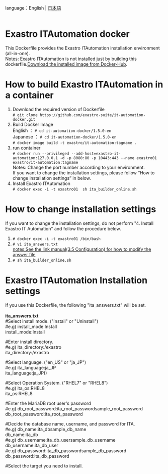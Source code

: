 language：English | [日本語](README.ja.md)<br>
<br>
# Exastro ITAutomation docker <br>
This Dockerfile provides the Exastro ITAutomation installation environment (all-in-one).<br>
Notes: Exastro ITAutomation is not installed just by building this dockerfile.[Download the installed image from Docker-Hub](https://hub.docker.com/r/exastro/it-automation/).<br>
# How to build Exastro ITAutomation in a container
1. Download the required version of Dockerfile<br>
`# git clone https://github.com/exastro-suite/it-automation-docker.git`<br>
1. Build Docker Image<br>
English ： `# cd it-automation-docker/1.5.0-en`<br>
Japanese ： `# cd it-automation-docker/1.5.0-en`<br>
`# docker image build -t exastro/it-automation:tagname .`<br>
1. run container <br>
`# docker run --privileged --add-host=exastro-it-automation:127.0.0.1 -d -p 8080:80 -p 10443:443 --name exastro01 exastro/it-automation:tagname`<br>
Notes: Change the port number according to your environment.<br>
       If you want to change the installation settings, please follow “How to change installation settings” in below.<br>
1. Install Exastro ITAutomation<br>
`# docker exec -i -t exastro01  sh ita_builder_online.sh`<br>
# How to change installation settings<br>
If you want to change the installation settings, do not perform "4. Install Exastro IT Automation" and follow the procedure below.
1. `# docker exec -i -t exastro01 /bin/bash` <br>
1. `# vi ita_answers.txt`<br>
[notes:See the link manual(3.5 Configuration) for how to modify the answer file](https://exastro-suite.github.io/it-automation-docs/asset/Learn/ITA-online-install_en.pdf)<br>
1. `# sh ita_builder_online.sh`<br>

# Exastro ITAutomation Installation settings<br>
If you use this Dockerfile, the following "ita_answers.txt" will be set.<br>
<br>
**ita_answers.txt**<br>
#Select install mode. ("Install" or "Uninstall")<br>
#e.g) install_mode:Install<br>
install_mode:Install<br>

#Enter install directory.<br>
#e.g) ita_directory:/exastro<br>
ita_directory:/exastro<br>

#Select language. ("en_US" or "ja_JP")<br>
#e.g) ita_language:ja_JP<br>
ita_language:ja_JP()<br>

#Select Operation System. ("RHEL7" or "RHEL8")<br>
#e.g) ita_os:RHEL8<br>
ita_os:RHEL8<br>

#Enter the MariaDB root user's password<br>
#e.g) db_root_password:ita_root_passwordsample_root_password<br>
db_root_password:ita_root_password<br>

#Decide the database name, username, and password for ITA.<br>
#e.g) db_name:ita_dbsample_db_name<br>
db_name:ita_db<br>
#e.g) db_username:ita_db_usersample_db_username<br>
db_username:ita_db_user<br>
#e.g) db_password:ita_db_passwordsample_db_password<br>
db_password:ita_db_password<br>

#Select the target you need to install.<br>
